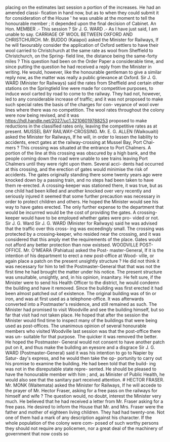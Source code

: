 placing on the estimates last session a portion of the increases. He had an amended classi- fication in hand now, but as to when they could submit it for consideration of the House ' he was unable at the moment to tell the honourable member ; it depended upon the final decision of Cabinet. An Hon. MEMBER .- This session ? Sir J. G. WARD .- As I have just said, I am unable to say. CARRIAGE OF WOOL BETWEEN OXFORD AND CHRISTCHURCH. Mr. BUDDO (Kaiapoi) asked the Minister for Railways, If he will favourably consider the application of Oxford settlers to have their wool carried to Christchurch at the same rate as wool from Sheffield to Christchurch, on the Spring- field line, the distance being the same-forty miles ? This question had been on the Order Paper a considerable time, and since putting the question he had received a reply from the Minister in writing. He would, however, like the honourable gentleman to give a similar reply now, as the matter was really a public grievance at Oxford. Sir J. G. WARD (Minister for Railways) said the rates from Sheffield and certain other stations on the Springtield line were made for competitive purposes, to induce wool carted by road to come to the railway. They had not, however, led to any considerable increase of traffic; and it was not proposed to make such special rates the basis of the charges for con- veyance of wool over lines where there was no competition. The wool rates throughout the colony were now being revised, and it was https://hdl.handle.net/2027/uc1.32106019788253 proposed to make reductions in the classified rates only, leaving the competitive rates as at present. MUSSEL BAY RAILWAY-CROSSING. Mr. E. G. ALLEN (Waikouaiti) asked the Minister for Railways, If he will, in order to lessen the liability to accidents, erect gates at the railway-crossing at Mussel Bay, Port Chal- mers ? This crossing was situated at the entrance to Port Chalmers. A portion of the line at this crossing was obscured by a high bank, and the people coming down the road were unable to see trains leaving Port Chalmers until they were right upon them. Several acci- dents had occurred at this crossing, and the erection of gates would minimise the risk of accidents. The gates originally standing there some twenty years ago were knocked down by a passing train, and no steps had been taken to have them re-erected. A crossing-keeper was stationed there, it was true, but as one child had been killed and another knocked over very recently and seriously injured it seemed that some further precaution was necessary in order to protect children and others. He hoped the Minister would see his way to have gates erected. The only further expense to the department that would be incurrred would be the cost of providing the gates. A crossing-keeper would have to be employed whether gates were pro- vided or not. Sir J. G. Ward Sir J. G. WARD (Minister for Railways) said he was advised that the traffic over this cross- ing was exceedingly small. The crossing was protected by a crossing-keeper, who resided near the crossing, and it was considered that this amply met the requirements of the place. Gates would not afford any better protection than now existsed. WOODVILLE POST-OFFICE. Mr. O'MEARA (Pahiatua) asked the Post- master-General, If it is the intention of his department to erect a new post-office at Wood- ville, or again place a patch on the present unsightly structure ? He did not think it was necessary for him to tell the Postmaster-General that that was not the first time he had brought the matter under his notice. The present structure was unsuitable, unsightly, and, in his opinion, insanitary. He felt sure, if the Minister were to send his Health Officer to the district, he would condemn the building and have it removed. Since the building was first erected it had been almost patched out of existence. The original building was of tin or iron, and was at first used as a telephone-office. It was afterwards converted into a Postmaster's residence, and still remained as such. The Minister had promised to visit Woodville and see the building himself, but so far that visit had not taken place. He hoped that after the session the Minister would find time to inspect many of the buildings that were being used as post-offices. The unanimous opinion of several honourable members who visited Woodville last session was that the post-office there was un- suitable for that purpose. The quicker it was removed the better. He hoped the Postmaster- General would not consent to have another patch put on it, and thus make the building an eyesore and a disgrace Sir J. G. WARD (Postmaster-General) said it was his intention to go to Napier by Satur- day's express, and he would then take the op- portunity to carry out his promise to examine the building. He had been told that the build- ing was not in the disreputable state repre- sented. He should be pleased to have the honourable member with him ; and, as Minister of Public Health, he would also see that the sanitary part received attention. # HECTOR FRASER. Mr. MONK (Waitemata) asked the Minister for Railways, If he will accede to the prayer of Mr. Hector Fraser, asking for a free pass on the railways for himself and wife ? The question would, no doubt, interest the Minister very much. He believed that he had received a letter from Mr. Fraser asking for a free pass. He desired to inform the House that Mr. and Mrs. Fraser were the father and mother of eighteen living children. They had had twenty-one. Not one of them had a mark of any description against his character. If the whole population of the colony were com- posed of such worthy persons they should not require any policemen, nor a great deal of the machinery of government that now costs so 